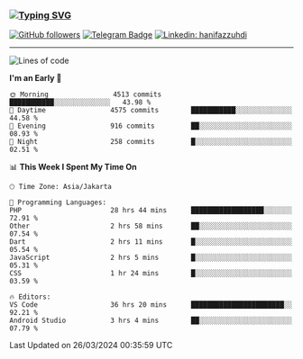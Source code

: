### [![Typing SVG](https://readme-typing-svg.herokuapp.com?font=lato&size=22&lines=Hi+There+👋)](https://git.io/typing-svg) 

[![GitHub followers](https://img.shields.io/github/followers/hanifazzuhdi?label=Follow&style=social)](https://github.com/hanifazzuhdi/?tab=follow) 
[![Telegram Badge](https://img.shields.io/badge/-hanif0198-blue?style=social&logo=telegram&link=https://www.t.me/hanif0198/)](https://www.t.me/hanif0198/) 
[![Linkedin: hanifazzuhdi](https://img.shields.io/badge/-hanifazzuhdi-blue?style=flat-square&logo=Linkedin&logoColor=white&link=https://www.linkedin.com/in/hanif-az-zuhdi-69688019b/)](https://www.linkedin.com/in/hanif-az-zuhdi-69688019b/) 

<hr/>

<!--START_SECTION:waka-->
![Lines of code](https://img.shields.io/badge/From%20Hello%20World%20I%27ve%20Written-49.9%20million%20lines%20of%20code-blue)

**I'm an Early 🐤** 

```text
🌞 Morning                4513 commits        ███████████░░░░░░░░░░░░░░   43.98 % 
🌆 Daytime                4575 commits        ███████████░░░░░░░░░░░░░░   44.58 % 
🌃 Evening                916 commits         ██░░░░░░░░░░░░░░░░░░░░░░░   08.93 % 
🌙 Night                  258 commits         █░░░░░░░░░░░░░░░░░░░░░░░░   02.51 % 
```


📊 **This Week I Spent My Time On** 

```text
🕑︎ Time Zone: Asia/Jakarta

💬 Programming Languages: 
PHP                      28 hrs 44 mins      ██████████████████░░░░░░░   72.91 % 
Other                    2 hrs 58 mins       ██░░░░░░░░░░░░░░░░░░░░░░░   07.54 % 
Dart                     2 hrs 11 mins       █░░░░░░░░░░░░░░░░░░░░░░░░   05.54 % 
JavaScript               2 hrs 5 mins        █░░░░░░░░░░░░░░░░░░░░░░░░   05.31 % 
CSS                      1 hr 24 mins        █░░░░░░░░░░░░░░░░░░░░░░░░   03.59 % 

🔥 Editors: 
VS Code                  36 hrs 20 mins      ███████████████████████░░   92.21 % 
Android Studio           3 hrs 4 mins        ██░░░░░░░░░░░░░░░░░░░░░░░   07.79 % 
```


 Last Updated on 26/03/2024 00:35:59 UTC
<!--END_SECTION:waka-->
